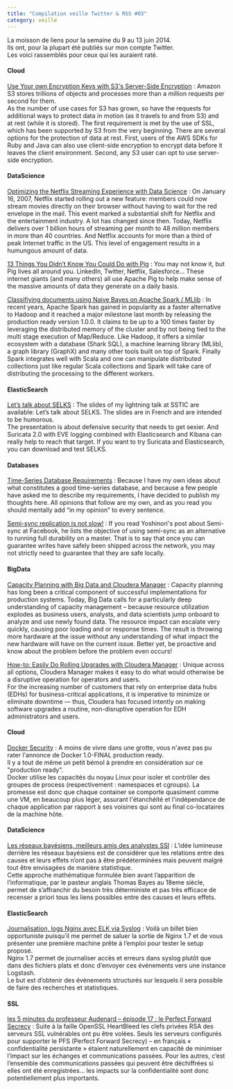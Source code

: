 ```yaml
---
title: "Compilation veille Twitter & RSS #03"
category: veille
---
```


La moisson de liens pour la semaine du 9 au 13 juin 2014.  
Ils ont, pour la plupart été publiés sur mon compte Twitter.  
Les voici rassemblés pour ceux qui les auraient raté.

#### Cloud

[Use Your own Encryption Keys with S3's Server-Side Encryption](https://aws.amazon.com/blogs/aws/s3-encryption-with-your-keys/)
:  Amazon S3 stores trillions of objects and processes more than a million requests per second for them.  
As the number of use cases for S3 has grown, so have the requests for additional ways to protect data in motion (as it travels to and from S3) and at rest (while it is stored). The first requirement is met by the use of SSL, which has been supported by S3 from the very beginning. There are several options for the protection of data at rest. First, users of the AWS SDKs for Ruby and Java can also use client-side encryption to encrypt data before it leaves the client environment. Second, any S3 user can opt to use server-side encryption. 

#### DataScience

[Optimizing the Netflix Streaming Experience with Data Science](http://techblog.netflix.com/2014/06/optimizing-netflix-streaming-experience.html)
:  On January 16, 2007, Netflix started rolling out a new feature: members could now stream movies directly on their browser without having to wait for the red envelope in the mail. This event marked a substantial shift for Netflix and the entertainment industry. A lot has changed since then. Today, Netflix delivers over 1 billion hours of streaming per month to 48 million members in more than 40 countries. And Netflix accounts for more than a third of peak Internet traffic in the US. This level of engagement results in a humungous amount of data.

[13 Things You Didn’t Know You Could Do with Pig](http://blog.mortardata.com/post/88485590701)
:  You may not know it, but Pig lives all around you. LinkedIn, Twitter, Netflix, Salesforce… These internet giants (and many others) all use Apache Pig to help make sense of the massive amounts of data they generate on a daily basis.

[Classifiying documents using Naive Bayes on Apache Spark / MLlib](http://chimpler.wordpress.com/2014/06/11/classifiying-documents-using-naive-bayes-on-apache-spark-mllib/)
:  In recent years, Apache Spark has gained in popularity as a faster alternative to Hadoop and it reached a major milestone last month by releasing the production ready version 1.0.0. It claims to be up to a 100 times faster by leveraging the distributed memory of the cluster and by not being tied to the multi stage execution of Map/Reduce. Like Hadoop, it offers a similar ecosystem with a database (Shark SQL), a machine learning library (MLlib), a graph library (GraphX) and many other tools built on top of Spark. Finally Spark integrates well with Scala and one can manipulate distributed collections just like regular Scala collections and Spark will take care of distributing the processing to the different workers.

#### ElasticSearch

[Let’s talk about SELKS](https://home.regit.org/2014/06/lets-talk-about-selks/)
:  The slides of my lightning talk at SSTIC are available: Let’s talk about SELKS. The slides are in French and are intended to be humorous.  
The presentation is about defensive security that needs to get sexier. And Suricata 2.0 with EVE logging combined with Elasticsearch and Kibana can really help to reach that target. If you want to try Suricata and Elasticsearch, you can download and test SELKS.

#### Databases

[Time-Series Database Requirements](http://www.xaprb.com/blog/2014/06/08/time-series-database-requirements/)
:  Because I have my own ideas about what constitutes a good time-series database, and because a few people have asked me to describe my requirements, I have decided to publish my thoughts here. All opinions that follow are my own, and as you read you should mentally add “in my opinion” to every sentence.

[Semi-sync replication is not slow!](http://www.tocker.ca/2014/06/05/semi-sync-replication-is-not-slow.html)
:  If you read Yoshinori's post about Semi-sync at Facebook, he lists the objective of using semi-sync as an alternative to running full durability on a master. That is to say that once you can guarantee writes have safely been shipped across the network, you may not strictly need to guarantee that they are safe locally.

#### BigData

[Capacity Planning with Big Data and Cloudera Manager](http://blog.cloudera.com/blog/2014/06/capacity-planning-with-big-data-and-cloudera-manager/)
:  Capacity planning has long been a critical component of successful implementations for production systems. Today, Big Data calls for a particularly deep understanding of capacity management – because resource utilization explodes as business users, analysts, and data scientists jump onboard to analyze and use newly found data. The resource impact can escalate very quickly, causing poor loading and or response times. The result is throwing more hardware at the issue without any understanding of what impact the new hardware will have on the current issue. Better yet, be proactive and know about the problem before the problem even occurs!

[How-to: Easily Do Rolling Upgrades with Cloudera Manager](http://blog.cloudera.com/blog/2014/06/how-to-easily-do-rolling-upgrades-with-cloudera-manager/)
:  Unique across all options, Cloudera Manager makes it easy to do what would otherwise be a disruptive operation for operators and users.  
For the increasing number of customers that rely on enterprise data hubs (EDHs) for business-critical applications, it is imperative to minimize or eliminate downtime — thus, Cloudera has focused intently on making software upgrades a routine, non-disruptive operation for EDH administrators and users.

#### Cloud

[Docker Security](http://blog.loof.fr/2014/06/docker-security.html)
:  A moins de vivre dans une grotte, vous n'avez pas pu rater l'annonce de Docker 1.0-FINAL production ready.  
Il y a tout de même un petit bémol à prendre en considération sur ce "production ready".  
Docker utilise les capacités du noyau Linux pour isoler et contrôler des groupes de process (respectivement : namespaces et cgroups). La promesse est donc que chaque container se comporte quasiment comme une VM, en beaucoup plus léger, assurant l'étanchéité et l'indépendance de chaque application par rapport à ses voisines qui sont au final co-locataires de la machine hôte.

#### DataScience

[Les réseaux bayésiens, meilleurs amis des analystes SSI](http://magazine.qualys.fr/produits-technologies/reseaux-bayesiens-securite/)
:  L’idée lumineuse derrière les réseaux bayésiens est de considérer que les relations entre des causes et leurs effets n’ont pas à être prédéterminées mais peuvent malgré tout être envisagées de manière statistique.  
Cette approche mathématique formulée bien avant l’apparition de l’informatique, par le pasteur anglais Thomas Bayes au 18eme siècle, permet de s’affranchir du besoin très déterministe et pas très efficace de recenser a priori tous les liens possibles entre des causes et leurs effets.

#### ElasticSearch

[Journalisation, logs Nginx avec ELK via Syslog](http://wooster.checkmy.ws/2014/06/nginx-syslog-elk/)
:  Voilà un billet bien opportuniste puisqu’il me permet de saluer la sortie de Nginx 1.7 et de vous présenter une première machine prête à l’emploi pour tester le setup proposé.  
Nginx 1.7 permet de journaliser accès et erreurs dans syslog plutôt que dans des fichiers plats et donc d’envoyer ces événements vers une instance Logstash.  
Le but est d’obtenir des événements structurés sur lesquels il sera possible de faire des recherches et statistiques.

#### SSL

[les 5 minutes du professeur Audenard – épisode 17 : le Perfect Forward Secrecy](http://www.orange-business.com/fr/blogs/securite/series/les-5-minutes-du-professeur-audenard-episode-17-le-perfect-forward-secrecy)
:  Suite à la faille OpenSSL HeartBleed les clefs privées RSA des serveurs SSL vulnérables ont pu être volées. Seuls les serveurs configurés pour supporter le PFS (Perfect Forward Secrecy) – en français « confidentialité persistante » étaient naturellement en capacité de minimiser l’impact sur les échanges et communications passées. Pour les autres, c’est l’ensemble des communications passées qui peuvent être déchiffrées si elles ont été enregistrées... les impacts sur la confidentialité sont donc potentiellement plus importants.
